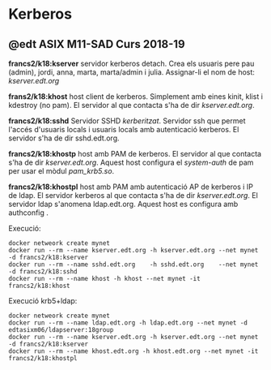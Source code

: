 # Kerberos
## @edt ASIX M11-SAD Curs 2018-19

**francs2/k18:kserver** servidor kerberos detach. Crea els usuaris pere
  pau (admin), jordi, anna, marta, marta/admin i julia.
  Assignar-li el nom de host: *kserver.edt.org*

**frans2/k18:khost** host client de kerberos. Simplement amb eines 
  kinit, klist i kdestroy (no pam). El servidor al que contacta s'ha 
  de dir *kserver.edt.org*.

**francs2/k18:sshd** Servidor SSHD *kerberitzat*. Servidor ssh que permet 
  l'accés d'usuaris locals i usuaris locals amb autenticació kerberos. El 
  servidor s'ha de dir sshd.edt.org.

**francs2/k18:khostp** host amb PAM de  kerberos. El servidor al que contacta s'ha
  de dir *kserver.edt.org*. Aquest host configura el *system-auth* de pam per usar el
  mòdul *pam_krb5.so*.

**francs2/k18:khostpl** host amb PAM amb autenticació AP de  kerberos i IP de ldap.
  El servidor kerberos al que contacta s'ha de dir *kserver.edt.org*. El servidor ldap
  s'anomena ldap.edt.org. Aquest host es configura amb authconfig .

Execució:
```
docker netweork create mynet
docker run --rm --name kserver.edt.org -h kserver.edt.org --net mynet -d francs2/k18:kserver
docker run --rm --name sshd.edt.org    -h sshd.edt.org    --net mynet -d francs2/k18:sshd
docker run --rm --name khost -h khost --net mynet -it francs2/k18:khost
```

Execució krb5+ldap:
```
docker netweork create mynet
docker run --rm --name ldap.edt.org -h ldap.edt.org --net mynet -d edtasixm06/ldapserver:18group
docker run --rm --name kserver.edt.org -h kserver.edt.org --net mynet -d francs2/k18:kserver
docker run --rm --name khost.edt.org -h khost.edt.org --net mynet -it francs2/k18:khostpl
```
